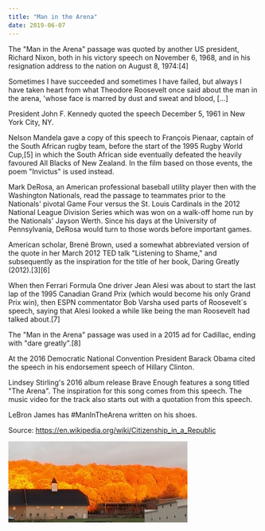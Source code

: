 ```yaml
---
title: "Man in the Arena"
date: 2019-06-07
---
```


The "Man in the Arena" passage was quoted by another US president, Richard Nixon, both in his victory speech on November 6, 1968, and in his resignation address to the nation on August 8, 1974:[4]

Sometimes I have succeeded and sometimes I have failed, but always I have taken heart from what Theodore Roosevelt once said about the man in the arena, 'whose face is marred by dust and sweat and blood, [...]

President John F. Kennedy quoted the speech December 5, 1961 in New York City, NY.

Nelson Mandela gave a copy of this speech to François Pienaar, captain of the South African rugby team, before the start of the 1995 Rugby World Cup,[5] in which the South African side eventually defeated the heavily favoured All Blacks of New Zealand. In the film based on those events, the poem "Invictus" is used instead.

Mark DeRosa, an American professional baseball utility player then with the Washington Nationals, read the passage to teammates prior to the Nationals' pivotal Game Four versus the St. Louis Cardinals in the 2012 National League Division Series which was won on a walk-off home run by the Nationals' Jayson Werth. Since his days at the University of Pennsylvania, DeRosa would turn to those words before important games.

American scholar, Brené Brown, used a somewhat abbreviated version of the quote in her March 2012 TED talk "Listening to Shame," and subsequently as the inspiration for the title of her book, Daring Greatly (2012).[3][6]

When then Ferrari Formula One driver Jean Alesi was about to start the last lap of the 1995 Canadian Grand Prix (which would become his only Grand Prix win), then ESPN commentator Bob Varsha used parts of Roosevelt´s speech, saying that Alesi looked a while like being the man Roosevelt had talked about.[7]

The "Man in the Arena" passage was used in a 2015 ad for Cadillac, ending with "dare greatly".[8]

At the 2016 Democratic National Convention President Barack Obama cited the speech in his endorsement speech of Hillary Clinton.

Lindsey Stirling's 2016 album release Brave Enough features a song titled "The Arena". The inspiration for this song comes from this speech. The music video for the track also starts out with a quotation from this speech.

LeBron James has #ManInTheArena written on his shoes.

Source: https://en.wikipedia.org/wiki/Citizenship_in_a_Republic

![fall](/fall-image.jpg)
